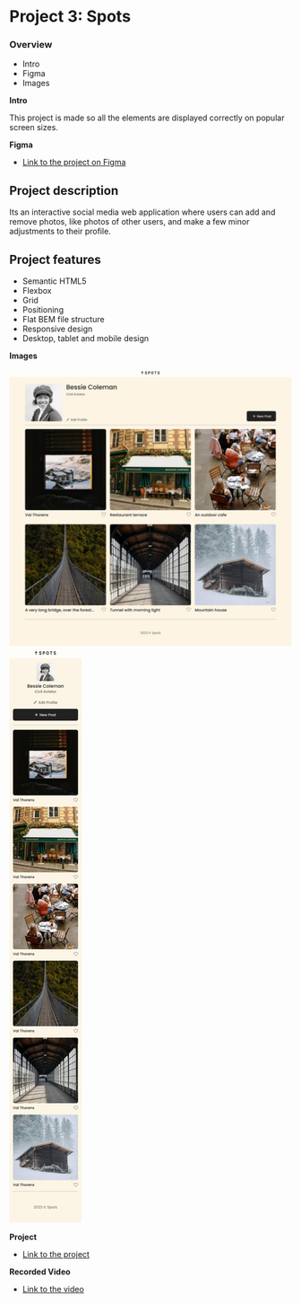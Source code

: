 # Project 3: Spots

### Overview

- Intro
- Figma
- Images

**Intro**

This project is made so all the elements are displayed correctly on popular screen sizes.

**Figma**

- [Link to the project on Figma](https://www.figma.com/file/BBNm2bC3lj8QQMHlnqRsga/Sprint-3-Project-%E2%80%94-Spots?type=design&node-id=2%3A60&mode=design&t=afgNFybdorZO6cQo-1)

## Project description

Its an interactive social media web application where users can add and remove photos, like photos of other users, and make a few minor adjustments to their profile.

## Project features

- Semantic HTML5
- Flexbox
- Grid
- Positioning
- Flat BEM file structure
- Responsive design
- Desktop, tablet and mobile design

**Images**

![Desktop version](images/spots-app-desktop-version.jpg)
![Mobile version](images/spots-app-mobile-version.jpg)

**Project**

- [Link to the project](https://anandragothaman.github.io/se_project_spots/)

**Recorded Video**

- [Link to the video](https://drive.google.com/file/d/1dKdyvNiLSQDzYvHfbo4hQh2yEaignHq_/view?usp=drive_link)
